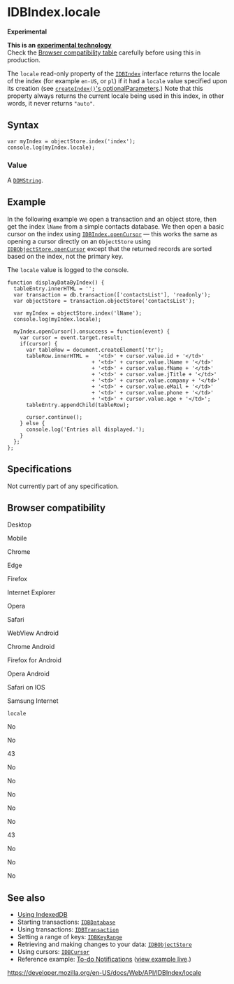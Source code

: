 IDBIndex.locale
===============

**Experimental**

**This is an [experimental technology](https://developer.mozilla.org/en-US/docs/MDN/Guidelines/Conventions_definitions#experimental)**  
Check the [Browser compatibility table](#browser_compatibility) carefully before using this in production.

The `locale` read-only property of the [`IDBIndex`](../idbindex) interface returns the locale of the index (for example `en-US`, or `pl`) if it had a `locale` value specified upon its creation (see [`createIndex()`'s optionalParameters](../idbobjectstore/createindex#parameters).) Note that this property always returns the current locale being used in this index, in other words, it never returns `"auto"`.

Syntax
------

    var myIndex = objectStore.index('index');
    console.log(myIndex.locale);

### Value

A [`DOMString`](../domstring).

Example
-------

In the following example we open a transaction and an object store, then get the index `lName` from a simple contacts database. We then open a basic cursor on the index using [`IDBIndex.openCursor`](opencursor) — this works the same as opening a cursor directly on an `ObjectStore` using [`IDBObjectStore.openCursor`](../idbobjectstore/opencursor) except that the returned records are sorted based on the index, not the primary key.

The `locale` value is logged to the console.

    function displayDataByIndex() {
      tableEntry.innerHTML = '';
      var transaction = db.transaction(['contactsList'], 'readonly');
      var objectStore = transaction.objectStore('contactsList');

      var myIndex = objectStore.index('lName');
      console.log(myIndex.locale);

      myIndex.openCursor().onsuccess = function(event) {
        var cursor = event.target.result;
        if(cursor) {
          var tableRow = document.createElement('tr');
          tableRow.innerHTML =   '<td>' + cursor.value.id + '</td>'
                               + '<td>' + cursor.value.lName + '</td>'
                               + '<td>' + cursor.value.fName + '</td>'
                               + '<td>' + cursor.value.jTitle + '</td>'
                               + '<td>' + cursor.value.company + '</td>'
                               + '<td>' + cursor.value.eMail + '</td>'
                               + '<td>' + cursor.value.phone + '</td>'
                               + '<td>' + cursor.value.age + '</td>';
          tableEntry.appendChild(tableRow);

          cursor.continue();
        } else {
          console.log('Entries all displayed.');
        }
      };
    };

Specifications
--------------

Not currently part of any specification.

Browser compatibility
---------------------

Desktop

Mobile

Chrome

Edge

Firefox

Internet Explorer

Opera

Safari

WebView Android

Chrome Android

Firefox for Android

Opera Android

Safari on IOS

Samsung Internet

`locale`

No

No

43

No

No

No

No

No

43

No

No

No

See also
--------

-   [Using IndexedDB](../indexeddb_api/using_indexeddb)
-   Starting transactions: [`IDBDatabase`](../idbdatabase)
-   Using transactions: [`IDBTransaction`](../idbtransaction)
-   Setting a range of keys: [`IDBKeyRange`](../idbkeyrange)
-   Retrieving and making changes to your data: [`IDBObjectStore`](../idbobjectstore)
-   Using cursors: [`IDBCursor`](../idbcursor)
-   Reference example: [To-do Notifications](https://github.com/mdn/to-do-notifications/tree/gh-pages) ([view example live](https://mdn.github.io/to-do-notifications/).)

<a href="https://developer.mozilla.org/en-US/docs/Web/API/IDBIndex/locale" class="_attribution-link">https://developer.mozilla.org/en-US/docs/Web/API/IDBIndex/locale</a>
